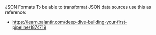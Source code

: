 JSON Formats
To be able to transformat JSON data sources use this as reference:
- https://learn.palantir.com/deep-dive-building-your-first-pipeline/1874719
